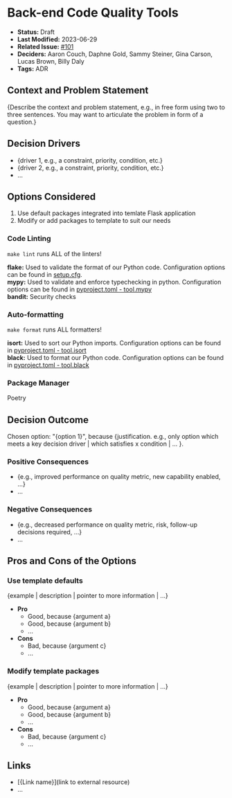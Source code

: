 # Back-end Code Quality Tools

- **Status:** Draft
- **Last Modified:** 2023-06-29
- **Related Issue:** [#101](https://github.com/HHS/grants-api/issues/101)
- **Deciders:** Aaron Couch, Daphne Gold, Sammy Steiner, Gina Carson, Lucas Brown, Billy Daly
- **Tags:** ADR

## Context and Problem Statement

{Describe the context and problem statement, e.g., in free form using two to three sentences. You may want to articulate the problem in form of a question.}

## Decision Drivers <!-- RECOMMENDED -->

- {driver 1, e.g., a constraint, priority, condition, etc.}
- {driver 2, e.g., a constraint, priority, condition, etc.}
- ...

## Options Considered
1. Use default packages integrated into temlate Flask application
2. Modify or add packages to template to suit our needs
### Code Linting
`make lint` runs ALL of the linters!

**flake:** Used to validate the format of our Python code. Configuration options can be found in [setup.cfg](/app/setup.cfg).  
**mypy:** Used to validate and enforce typechecking in python. Configuration options can be found in [pyproject.toml - tool.mypy](/app/pyproject.toml)  
**bandit:** Security checks

### Auto-formatting
`make format` runs ALL formatters!

**isort:** Used to sort our Python imports. Configuration options can be found in [pyproject.toml - tool.isort](/app/pyproject.toml)   
**black:** Used to format our Python code. Configuration options can be found in [pyproject.toml - tool.black](/app/pyproject.toml)

### Package Manager
Poetry

## Decision Outcome <!-- REQUIRED -->

Chosen option: "{option 1}", because {justification. e.g., only option which meets a key decision driver | which satisfies x condition | ... }.

### Positive Consequences <!-- OPTIONAL -->

- {e.g., improved performance on quality metric, new capability enabled, ...}
- ...

### Negative Consequences <!-- OPTIONAL -->

- {e.g., decreased performance on quality metric, risk, follow-up decisions required, ...}
- ...

## Pros and Cons of the Options <!-- OPTIONAL -->

### Use template defaults

{example | description | pointer to more information | ...} <!-- OPTIONAL -->

- **Pro**
  - Good, because {argument a}
  - Good, because {argument b}
  - ...
- **Cons**
  - Bad, because {argument c}
  - ...

### Modify template packages

{example | description | pointer to more information | ...} <!-- OPTIONAL -->

- **Pro**
  - Good, because {argument a}
  - Good, because {argument b}
  - ...
- **Cons**
  - Bad, because {argument c}
  - ...

## Links <!-- OPTIONAL -->

- [{Link name}](link to external resource)
- ...
